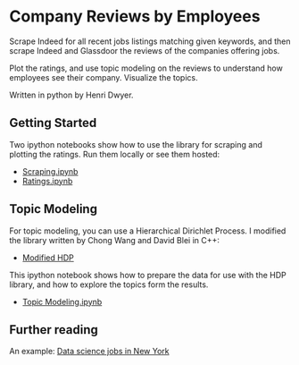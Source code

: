 # Company Reviews by Employees

Scrape Indeed for all recent jobs listings matching given keywords, and then scrape Indeed and Glassdoor the reviews of the companies offering jobs.

Plot the ratings, and use topic modeling on the reviews to understand how employees see their company. Visualize the topics.

Written in python by Henri Dwyer.

## Getting Started

Two ipython notebooks show how to use the library for scraping and plotting the ratings. Run them locally or see them hosted:

- [Scraping.ipynb](http://henri.io/posts/scraping.html)
- [Ratings.ipynb](http://henri.io/posts/ratings.html)

## Topic Modeling

For topic modeling, you can use a Hierarchical Dirichlet Process. I modified the library written by Chong Wang and David Blei in C++:
- [Modified HDP](https://github.com/henridwyer/hdp)

This ipython notebook shows how to prepare the data for use with the HDP library, and how to explore the topics form the results.

- [Topic Modeling.ipynb](http://henri.io/posts/topic-modeling.html)

## Further reading

An example: [Data science jobs in New York](http://henri.io/posts/choosing-a-job-data-science-new-york.html)
